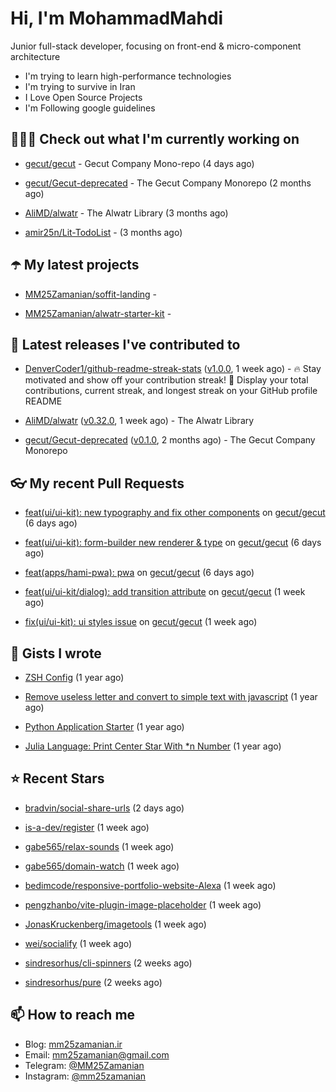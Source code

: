 # Hi, I'm MohammadMahdi

Junior full-stack developer, focusing on front-end & micro-component architecture

- I'm trying to learn high-performance technologies
- I'm trying to survive in Iran
- I Love Open Source Projects
- I'm Following google guidelines

## 👨🏻‍💻 Check out what I'm currently working on



- [gecut/gecut](https://github.com/gecut/gecut) - Gecut Company Mono-repo (4 days ago)

- [gecut/Gecut-deprecated](https://github.com/gecut/Gecut-deprecated) - The Gecut Company Monorepo (2 months ago)

- [AliMD/alwatr](https://github.com/AliMD/alwatr) - The Alwatr Library (3 months ago)

- [amir25n/Lit-TodoList](https://github.com/amir25n/Lit-TodoList) -  (3 months ago)

## ☂️ My latest projects



- [MM25Zamanian/soffit-landing](https://github.com/MM25Zamanian/soffit-landing) - 

- [MM25Zamanian/alwatr-starter-kit](https://github.com/MM25Zamanian/alwatr-starter-kit) - 

## 🎉 Latest releases I've contributed to



- [DenverCoder1/github-readme-streak-stats](https://github.com/DenverCoder1/github-readme-streak-stats) ([v1.0.0](https://github.com/DenverCoder1/github-readme-streak-stats/releases/tag/v1.0.0), 1 week ago) - 🔥 Stay motivated and show off your contribution streak! 🌟 Display your total contributions, current streak, and longest streak on your GitHub profile README

- [AliMD/alwatr](https://github.com/AliMD/alwatr) ([v0.32.0](https://github.com/AliMD/alwatr/releases/tag/v0.32.0), 1 week ago) - The Alwatr Library

- [gecut/Gecut-deprecated](https://github.com/gecut/Gecut-deprecated) ([v0.1.0](https://github.com/gecut/Gecut-deprecated/releases/tag/v0.1.0), 2 months ago) - The Gecut Company Monorepo

## 👓 My recent Pull Requests



- [feat(ui/ui-kit): new typography and fix other components](https://github.com/gecut/gecut/pull/149) on [gecut/gecut](https://github.com/gecut/gecut) (6 days ago)

- [feat(ui/ui-kit): form-builder new renderer &amp; type](https://github.com/gecut/gecut/pull/148) on [gecut/gecut](https://github.com/gecut/gecut) (6 days ago)

- [feat(apps/hami-pwa): pwa](https://github.com/gecut/gecut/pull/147) on [gecut/gecut](https://github.com/gecut/gecut) (6 days ago)

- [feat(ui/ui-kit/dialog): add transition attribute](https://github.com/gecut/gecut/pull/141) on [gecut/gecut](https://github.com/gecut/gecut) (1 week ago)

- [fix(ui/ui-kit): ui styles issue](https://github.com/gecut/gecut/pull/135) on [gecut/gecut](https://github.com/gecut/gecut) (1 week ago)

## 📓 Gists I wrote



- [ZSH Config](https://gist.github.com/fc1960135cf54fd5fae966c637455ffe) (1 year ago)

- [Remove useless letter and convert to simple text with javascript](https://gist.github.com/2249ec3b4dfe1de7693d6412beeba5a0) (1 year ago)

- [Python Application Starter](https://gist.github.com/0d120f8dde7a95ad33bc1fa160975df6) (1 year ago)

- [Julia Language: Print Center Star With *n Number](https://gist.github.com/b04a84f77b7946162c81409eeae904ad) (1 year ago)

## ⭐ Recent Stars



- [bradvin/social-share-urls](https://github.com/bradvin/social-share-urls) (2 days ago)

- [is-a-dev/register](https://github.com/is-a-dev/register) (1 week ago)

- [gabe565/relax-sounds](https://github.com/gabe565/relax-sounds) (1 week ago)

- [gabe565/domain-watch](https://github.com/gabe565/domain-watch) (1 week ago)

- [bedimcode/responsive-portfolio-website-Alexa](https://github.com/bedimcode/responsive-portfolio-website-Alexa) (1 week ago)

- [pengzhanbo/vite-plugin-image-placeholder](https://github.com/pengzhanbo/vite-plugin-image-placeholder) (1 week ago)

- [JonasKruckenberg/imagetools](https://github.com/JonasKruckenberg/imagetools) (1 week ago)

- [wei/socialify](https://github.com/wei/socialify) (1 week ago)

- [sindresorhus/cli-spinners](https://github.com/sindresorhus/cli-spinners) (2 weeks ago)

- [sindresorhus/pure](https://github.com/sindresorhus/pure) (2 weeks ago)

## 📫 How to reach me

- Blog: [mm25zamanian.ir](https://mm25zamanian.ir)
- Email: [mm25zamanian@gmail.com](mailto://mm25zamanian@gmail.com)
- Telegram: [@MM25Zamanian](https://t.me/MM25Zamanian)
- Instagram: [@mm25zamanian](https://instagram.com/mm25zamanian)
